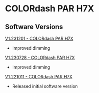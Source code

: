 # COLORdash PAR H7X

## Software Versions

[V1.231201 - COLORdash PAR H7X](https://github.com/Chauvet-Pro/COLORDASHPARH7X/blob/6bcce60b534ea3372285b66a723070e2140462cc/firmware/V1.231201.zip)
- Improved dimming

[V1.230728 - COLORdash PAR H7X](https://github.com/Chauvet-Pro/COLORDASHPARH7X/blob/6bcce60b534ea3372285b66a723070e2140462cc/firmware/V1.230728.zip)
- Improved dimming

[V1.221011 - COLORdash PAR H7X](https://github.com/Chauvet-Pro/COLORDASHPARH7X/blob/6bcce60b534ea3372285b66a723070e2140462cc/firmware/V1.230728.zip)
- Released initial software version
